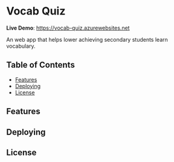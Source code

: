 Vocab Quiz
=======================

**Live Demo**: https://vocab-quiz.azurewebsites.net

An web app that helps lower achieving secondary students learn vocabulary.

Table of Contents
-----------------

- [Features](#Features)
- [Deploying](#Deploying)
- [License](#License)

Features
--------

Deploying
---------

License
-------

